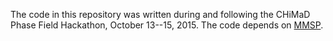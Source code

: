 The code in this repository was written during and following the CHiMaD Phase
Field Hackathon, October 13--15, 2015. The code depends on
[MMSP](https://github.com/mesoscale/mmsp).
